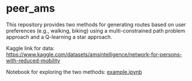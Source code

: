 # peer_ams

This repository provides two methods for generating routes based on user preferences (e.g., walking, biking) using a multi-constrained path problem approach and a Q-learning a star approach.

Kaggle link for data: https://www.kaggle.com/datasets/amsintelligence/network-for-persons-with-reduced-mobility

Notebook for exploring the two methods: [example.ipynb](scripts/example.ipynb)
